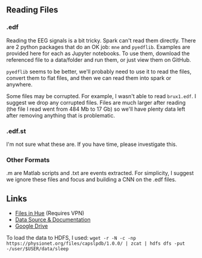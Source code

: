 ## Reading Files

### .edf

Reading the EEG signals is a bit tricky. Spark can't read them directly. There are 2 python packages that do an OK job: `mne` and `pyedflib`. 
Examples are provided here for each as Jupyter notebooks. To use them, download the referenced file to a data/folder and run them, or just view them on GitHub.

`pyedflib` seems to be better, we'll probably need to use it to read the files, convert them to flat files, and then we can read them into spark or anywhere. 

Some files may be corrupted. For example, I wasn't able to read `brux1.edf`. I suggest we drop any corrupted files. Files are much larger after reading (the file I read went from 484 Mb to 17 Gb) so we'll have plenty data left after removing anything that is problematic.

### .edf.st

I'm not sure what these are. If you have time, please investigate this.

### Other Formats

.m are Matlab scripts and .txt are events extracted. For simplicity, I suggest we ignore these files and focus and building a CNN on the .edf files.

## Links

* [Files in Hue](https://hadoop.rcc.uchicago.edu:8888/hue/filebrowser/view=%2Fuser%2Fbchamberlain#/user/bchamberlain/sleep/files/capslpdb/1.0.0) (Requires VPN)
* [Data Source & Documentation](https://www.physionet.org/content/capslpdb/1.0.0/)
* [Google Drive](https://drive.google.com/drive/u/0/folders/18ekfirfShLYpxpLoBYhQiKe25c-XYSJO)

To load the data to HDFS, I used: `wget -r -N -c -np https://physionet.org/files/capslpdb/1.0.0/ | zcat | hdfs dfs -put -/user/$USER/data/sleep`
